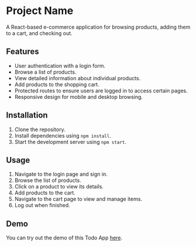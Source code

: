 # Project Name

A React-based e-commerce application for browsing products, adding them to a cart, and checking out.

## Features

- User authentication with a login form.
- Browse a list of products.
- View detailed information about individual products.
- Add products to the shopping cart.
- Protected routes to ensure users are logged in to access certain pages.
- Responsive design for mobile and desktop browsing.

## Installation

1. Clone the repository.
2. Install dependencies using `npm install`.
3. Start the development server using `npm start`.

## Usage

1. Navigate to the login page and sign in.
2. Browse the list of products.
3. Click on a product to view its details.
4. Add products to the cart.
5. Navigate to the cart page to view and manage items.
6. Log out when finished.

## Demo

You can try out the demo of this Todo App [here](https://rrrnxttrendz.ccbp.tech/).


